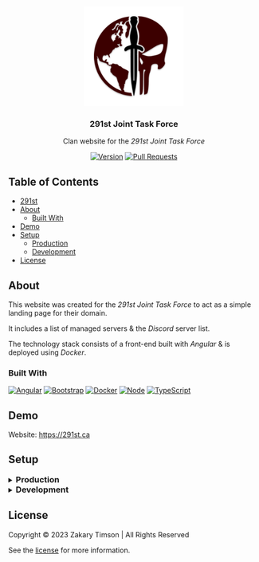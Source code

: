 <!-- Header -->
<div id="top" align="center">
  <br />
  
  <!-- Logo -->
  <a href="/src/assets/img/header.png">
  	<img src="./src/assets/img/logo.png" alt="Logo" width="200" height="200">
  </a>

  <!-- Title -->
  ### 291st Joint Task Force
  
  <!-- Description -->
  Clan website for the _291st Joint Task Force_

  <!-- Repo badges -->
  [![Version](https://img.shields.io/badge/dynamic/json.svg?label=Version&style=for-the-badge&url=https://git.zakscode.com/api/v1/repos/ztimson/291st/tags&query=$[0].name)](https://git.zakscode.com/ztimson/291st/tags)
  [![Pull Requests](https://img.shields.io/badge/dynamic/json.svg?label=Pull%20Requests&style=for-the-badge&url=https://git.zakscode.com/api/v1/repos/ztimson/291st&query=open_pr_counter)](https://git.zakscode.com/ztimson/291st/pulls)

</div>

## Table of Contents
- [291st](#top)
- [About](#about)
  - [Built With](#built-with)
- [Demo](https://291st.ca)
- [Setup](#setup)
  - [Production](#production)
  - [Development](#development)
- [License](#license)

## About

This website was created for the _291st Joint Task Force_ to act as a simple landing page for their domain.

It includes a list of managed servers & the _Discord_ server list.

The technology stack consists of a front-end built with _Angular_ & is deployed using _Docker_.

### Built With
[![Angular](https://img.shields.io/badge/Angular-DD0031?style=for-the-badge&logo=angular)](https://angular.io/)
[![Bootstrap](https://img.shields.io/badge/Bootstrap-563D7C?style=for-the-badge&logo=bootstrap&logoColor=white)](https://getbootstrap.com)
[![Docker](https://img.shields.io/badge/Docker-384d54?style=for-the-badge&logo=docker)](https://docker.com/)
[![Node](https://img.shields.io/badge/Node.js-000000?style=for-the-badge&logo=nodedotjs)](https://nodejs.org/)
[![TypeScript](https://img.shields.io/badge/TypeScript-3178C6?style=for-the-badge&logo=typescript&logoColor=white)](https://typescriptlang.org/)

## Demo
Website: https://291st.ca

## Setup

<details>
<summary>
  <h3 id="production" style="display: inline">
    Production
  </h3>
</summary>

#### Prerequisites
- [Docker](https://docs.docker.com/install/)

#### Instructions
1. Run the docker image: `docker run -p 80:80 git.zakscode.com/ztimson/291st:latest`
2. Open [http://localhost](http://localhost)
</details>

<details>
<summary>
  <h3 id="development" style="display: inline">
    Development
  </h3>
</summary>

#### Prerequisites
- [Node.js](https://nodejs.org/en/download)

#### Instructions
1. Install the dependencies: `npm install`
2. Start the Angular server: `npm run start`
3. Open [http://localhost:4200](http://localhost:4200)

</details>

## License
Copyright © 2023 Zakary Timson | All Rights Reserved

See the [license](./LICENSE) for more information.
